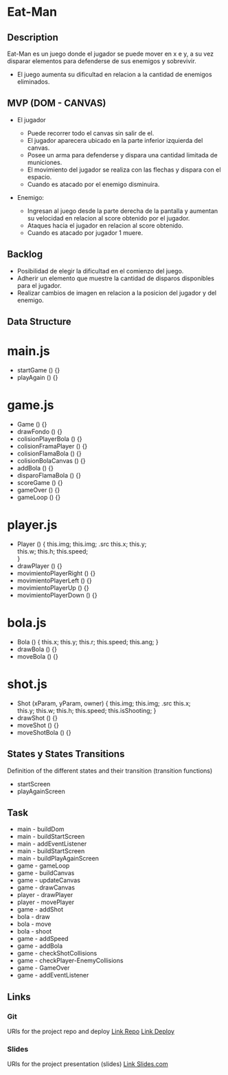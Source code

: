 # Eat-Man

## Description

Eat-Man es un juego donde el jugador se puede mover en x e y, a su vez disparar elementos para defenderse de sus enemigos y sobrevivir. 

* El juego aumenta su dificultad en relacion a la cantidad de enemigos eliminados.                   

## MVP (DOM - CANVAS)

- El jugador 
    * Puede recorrer todo el canvas sin salir de el.
    * El jugador aparecera ubicado en la parte inferior izquierda del canvas. 
    * Posee un arma para defenderse y dispara una cantidad limitada de municiones.
    * El movimiento del jugador se realiza con las flechas y dispara con el espacio.
    * Cuando es atacado por el enemigo disminuira.

- Enemigo:
    * Ingresan al juego desde la parte derecha de la pantalla y aumentan su velocidad en relacion al score obtenido por el jugador. 
    * Ataques hacia el jugador en relacion al score obtenido.
    * Cuando es atacado por jugador 1 muere.


## Backlog

- Posibilidad de elegir la dificultad en el comienzo del juego.
- Adherir un elemento que muestre la cantidad de disparos disponibles para el jugador.
- Realizar cambios de imagen en relacion a la posicion del jugador y del enemigo.


## Data Structure

# main.js

- startGame () {}
- playAgain () {}

# game.js

- Game () {}
- drawFondo () {}
- colisionPlayerBola () {}
- colisionFramaPlayer () {}
- colisionFlamaBola () {}
- colisionBolaCanvas () {}
- addBola () {}
- disparoFlamaBola () {}
- scoreGame () {}
- gameOver () {}
- gameLoop () {}



# player.js 

- Player () {
    this.img; 
    this.img; .src
    this.x; 
    this.y;  
    this.w; 
    this.h; 
    this.speed;  
}
- drawPlayer () {}
- movimientoPlayerRight () {}
- movimientoPlayerLeft () {}
- movimientoPlayerUp () {}
- movimientoPlayerDown () {}

# bola.js 

- Bola () {
    this.x; 
    this.y; 
    this.r;
    this.speed;
    this.ang; 
}
- drawBola () {}
- moveBola () {}

# shot.js 

- Shot (xParam, yParam, owner) {
    this.img; 
    this.img; .src
    this.x;  
    this.y; 
    this.w; 
    this.h; 
    this.speed; 
    this.isShooting;
}
- drawShot () {}
- moveShot () {}
- moveShotBola () {}

## States y States Transitions
Definition of the different states and their transition (transition functions)

- startScreen
- playAgainScreen


## Task

- main - buildDom
- main - buildStartScreen
- main - addEventListener
- main - buildStartScreen
- main - buildPlayAgainScreen
- game - gameLoop
- game - buildCanvas
- game - updateCanvas
- game - drawCanvas
- player - drawPlayer
- player - movePlayer
- game - addShot
- bola - draw
- bola - move
- bola - shoot
- game - addSpeed
- game - addBola
- game - checkShotCollisions
- game - checkPlayer-EnemyCollisions
- game - GameOver
- game - addEventListener

## Links


### Git
URls for the project repo and deploy
[Link Repo](https://github.com/MoniIgnacio/Eat-man)
[Link Deploy](https://moniignacio.github.io/Eat-man/)
### Slides
URls for the project presentation (slides)
[Link Slides.com](https://docs.google.com/presentation/d/1Esx7GXvqt9AC_bc_-_b5EvijLVzaF6iwN1KVnSofAA8/edit?usp=sharing)